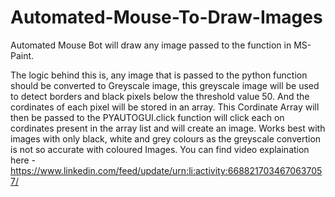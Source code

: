 # Automated-Mouse-To-Draw-Images
Automated Mouse Bot will draw any image passed to the function in MS-Paint.

The logic behind this is, any image that is passed to the python function should be converted to Greyscale image, this greyscale image will be used to detect borders and black pixels below the threshold value 50. And the cordinates of each pixel will be stored in an array. This Cordinate Array will then be passed to the PYAUTOGUI.click function will click each on cordinates present in the array list and will create an image.
Works best with images with only black, white and grey colours as the greyscale convertion is not so accurate with coloured Images.
You can find video explaination here - https://www.linkedin.com/feed/update/urn:li:activity:6688217034670637057/
